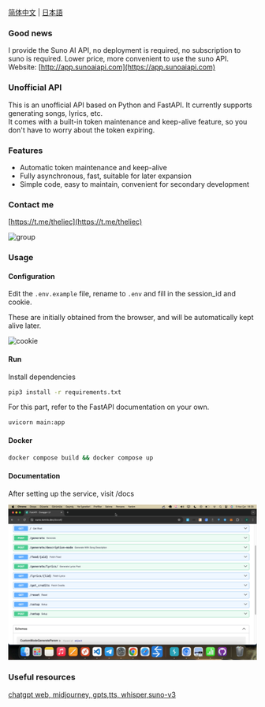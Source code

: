 [简体中文](README_ZH.md) | [日本語](README_JA.md)

### Good news

I provide the Suno AI API, no deployment is required, no subscription to suno is required. Lower price, more convenient to use the suno API.
Website: [http://app.sunoaiapi.com](https://app.sunoaiapi.com)

### Unofficial API

This is an unofficial API based on Python and FastAPI. It currently supports generating songs, lyrics, etc.  
It comes with a built-in token maintenance and keep-alive feature, so you don't have to worry about the token expiring.

### Features

- Automatic token maintenance and keep-alive
- Fully asynchronous, fast, suitable for later expansion
- Simple code, easy to maintain, convenient for secondary development

### Contact me

[https://t.me/theliec](https://t.me/theliec)

![group](./images/WechatIMG148.jpg)

### Usage

#### Configuration

Edit the `.env.example` file, rename to `.env` and fill in the session_id and cookie.

These are initially obtained from the browser, and will be automatically kept alive later.

![cookie](./images/cover.png)

#### Run

Install dependencies

```bash
pip3 install -r requirements.txt
```

For this part, refer to the FastAPI documentation on your own.

```bash
uvicorn main:app
```

#### Docker

```bash
docker compose build && docker compose up
```

#### Documentation

After setting up the service, visit /docs

![docs](./images/docs.png)

### Useful resources

[chatgpt web, midjourney, gpts,tts, whisper,suno-v3](https://github.com/Dooy/chatgpt-web-midjourney-proxy)
